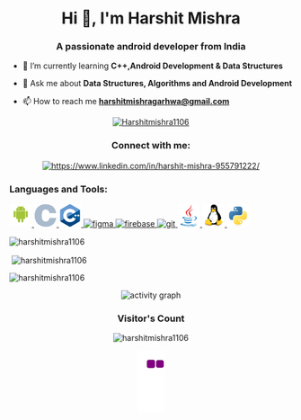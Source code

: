 <h1 align="center">Hi 👋, I'm Harshit Mishra</h1>
<h3 align="center">A passionate android developer from India</h3>

- 🌱 I’m currently learning **C++,Android Development & Data Structures**

- 💬 Ask me about **Data Structures, Algorithms and Android Development**

- 📫 How to reach me **harshitmishragarhwa@gmail.com**

<p align="center"><a href="https://github.com/ryo-ma/github-profile-trophy"><img src="https://github-profile-trophy.vercel.app/?username=Harshitmishra1106&theme=dracula&column=4&margin-w=15&margin-h=15" alt="Harshitmishra1106" /></a></p>


<h3 align="center">Connect with me:</h3>
<p align="center">
<a href="https://linkedin.com/in/https://www.linkedin.com/in/harshit-mishra-955791222/" target="blank"><img align="center" src="https://raw.githubusercontent.com/rahuldkjain/github-profile-readme-generator/master/src/images/icons/Social/linked-in-alt.svg" alt="https://www.linkedin.com/in/harshit-mishra-955791222/" height="30" width="40" /></a>

</p>

<h3 align="left">Languages and Tools:</h3>
<p align="left"> <a href="https://developer.android.com" target="_blank" rel="noreferrer"> <img src="https://raw.githubusercontent.com/devicons/devicon/master/icons/android/android-original-wordmark.svg" alt="android" width="40" height="40"/> </a> <a href="https://www.cprogramming.com/" target="_blank" rel="noreferrer"> <img src="https://raw.githubusercontent.com/devicons/devicon/master/icons/c/c-original.svg" alt="c" width="40" height="40"/> </a> <a href="https://www.w3schools.com/cpp/" target="_blank" rel="noreferrer"> <img src="https://raw.githubusercontent.com/devicons/devicon/master/icons/cplusplus/cplusplus-original.svg" alt="cplusplus" width="40" height="40"/> </a> <a href="https://www.figma.com/" target="_blank" rel="noreferrer"> <img src="https://www.vectorlogo.zone/logos/figma/figma-icon.svg" alt="figma" width="40" height="40"/> </a> <a href="https://firebase.google.com/" target="_blank" rel="noreferrer"> <img src="https://www.vectorlogo.zone/logos/firebase/firebase-icon.svg" alt="firebase" width="40" height="40"/> </a> <a href="https://git-scm.com/" target="_blank" rel="noreferrer"> <img src="https://www.vectorlogo.zone/logos/git-scm/git-scm-icon.svg" alt="git" width="40" height="40"/> </a> <a href="https://www.java.com" target="_blank" rel="noreferrer"> <img src="https://raw.githubusercontent.com/devicons/devicon/master/icons/java/java-original.svg" alt="java" width="40" height="40"/> </a> <a href="https://www.linux.org/" target="_blank" rel="noreferrer"> <img src="https://raw.githubusercontent.com/devicons/devicon/master/icons/linux/linux-original.svg" alt="linux" width="40" height="40"/> </a> <a href="https://www.python.org" target="_blank" rel="noreferrer"> <img src="https://raw.githubusercontent.com/devicons/devicon/master/icons/python/python-original.svg" alt="python" width="40" height="40"/> </a> </p>

<p><img align="center" src="https://github-readme-stats.vercel.app/api/top-langs?username=harshitmishra1106&show_icons=true&locale=en&layout=compact" alt="harshitmishra1106" /></p>


<p>&nbsp;<img align="center" src="https://github-readme-stats.vercel.app/api?username=harshitmishra1106&show_icons=true&locale=en" alt="harshitmishra1106" /></p>

<p align="left">
  <img src="https://streak-stats.demolab.com/?user=harshitmishra1106" alt="harshitmishra1106" />
</p>

<p align="center">
  <img src="https://github-readme-activity-graph.vercel.app/graph?username=Harshitmishra1106&bg_color=ffcfe9&color=9e4c98&line=9e4c98&point=403d3d&area=true&hide_border=true" alt="activity graph" />
</p>

<h3 align="center">Visitor's Count</h3>
<p align="center">
  <img src="https://profile-counter.glitch.me/Harshitmishra1106/count.svg" alt="harshitmishra1106" />
</p>

<p align="center">
  <img src="https://github.com/Harshitmishra1106/Harshitmishra1106/blob/output/github-contribution-grid-snake.gif" alt="snake animation" />
</p>
